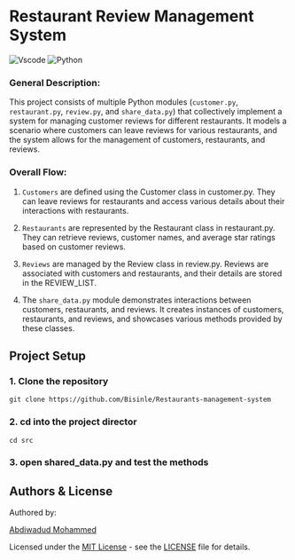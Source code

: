 # Restaurant Review Management System

![Vscode](https://img.shields.io/badge/VSCode-0078D4?style=for-the-badge&logo=visual%20studio%20code&logoColor=white)
![Python](https://img.shields.io/badge/Python-FFD43B?style=for-the-badge&logo=python&logoColor=blue)

### General Description:

This project consists of multiple Python modules (`customer.py`, `restaurant.py`, `review.py`, and `share_data.py`) that collectively implement a system for managing customer reviews for different restaurants. It models a scenario where customers can leave reviews for various restaurants, and the system allows for the management of customers, restaurants, and reviews.

### Overall Flow:

1. `Customers` are defined using the Customer class in customer.py. They can leave reviews for restaurants and access various details about their interactions with restaurants.

2. `Restaurants` are represented by the Restaurant class in restaurant.py. They can retrieve reviews, customer names, and average star ratings based on customer reviews.

3. `Reviews` are managed by the Review class in review.py. Reviews are associated with customers and restaurants, and their details are stored in the REVIEW_LIST.

4. The `share_data.py` module demonstrates interactions between customers, restaurants, and reviews. It creates instances of customers, restaurants, and reviews, and showcases various methods provided by these classes.

## Project Setup

### 1. Clone the repository

```
git clone https://github.com/Bisinle/Restaurants-management-system

```

### 2. cd into the project director

```
cd src
```

### 3. open shared_data.py and test the methods

## <us> Authors & License</u>

Authored by:

[Abdiwadud Mohammed](https://github.com/Bisinle)

Licensed under the [MIT License](LICENSE) - see the [LICENSE](LICENSE) file for details.
